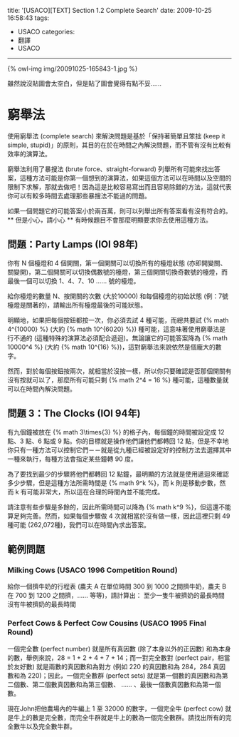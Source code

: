 title: '[USACO][TEXT] Section 1.2 Complete Search'
date: 2009-10-25 16:58:43
tags:
- USACO
categories:
- 翻譯
- USACO
---

{% owl-img img/20091025-165843-1.jpg %}

雖然說沒貼圖會太空白，但是貼了圖會覺得有點不妥......

<!-- more -->

# 窮舉法

使用窮舉法 (complete search) 來解決問題是基於「保持著簡單且笨拙 (keep it simple, stupid)」的原則，其目的在於在時間之內解決問題，而不管有沒有比較有效率的演算法。

窮舉法利用了暴搜法 (brute force、straight-forward) 列舉所有可能來找出答案，這種方法可能是你第一個想到的演算法，如果這個方法可以在時間以及空間的限制下求解，那就去做吧！因為這是比較容易寫出而且容易除錯的方法，這就代表你可以有較多時間去處理那些暴搜法不能過的問題。

如果一個問題它的可能答案小於兩百萬，則可以列舉出所有答案看有沒有符合的。
** 但是小心，請小心 **
有時候題目不會那麼明顯要求你去使用這種方法。

## 問題：Party Lamps (IOI 98年)

你有 N 個檯燈和 4 個開關，第一個開關可以切換所有的檯燈狀態 (亦即開變關、關變開)，第二個開關可以切換偶數號的檯燈，第三個開關切換奇數號的檯燈，而最後一個可以切換 1、4、7、10 …… 號的檯燈。

給你檯燈的數量 N、按開關的次數 (大於10000) 和每個檯燈的初始狀態 (例：7號檯燈是關著的)，請輸出所有檯燈最後的可能狀態。

明顯地，如果把每個按鈕都按一次，你必須去試 4 種可能，而總共要試 {% math 4^{10000} %} (大約 {% math 10^{6020} %}) 種可能，這意味著使用窮舉法是行不通的 (這種特殊的演算法必須配合遞迴)。無論讓它的可能答案降為 {% math 10000^4 %} (大約 {% math 10^{16} %})，這對窮舉法來說依然是個龐大的數字。

然而，對於每個按鈕按兩次，就相當於沒按一樣，所以你只要確認是否那個開關有沒有按就可以了，那麼所有可能只剩 {% math 2^4 = 16 %} 種可能，這種數量就可以在時間內解決問題。

## 問題 3：The Clocks (IOI 94年)

有九個鐘被放在 {% math 3\times{3} %} 的格子內，每個鐘的時間被設定成 12 點、3 點、6 點或 9 點。你的目標就是操作他們讓他們都轉回 12 點，但是不幸地你只有一種方法可以控制它們－－就是從九種已經被設定好的控制方法去選擇其中一種來執行，每種方法會指定某些鐘轉 90 度。

為了要找到最少的步驟將他們都轉回 12 點鐘，最明顯的方法就是使用遞迴來確認多少步驟，但是這種方法所需時間是 {% math 9^k %}，而 k 則是移動步數，然而 k 有可能非常大，所以這在合理的時間內並不能完成。

請注意有些步驟是多餘的，因此所需時間可以降為 {% math k^9 %}，但這還不能算足夠完善。然而，如果每個步驟做 4 次就相當於沒有做一樣，因此這裡只剩 49 種可能 (262,072種)，我們可以在時間內求出答案。

## 範例問題

### Milking Cows (USACO 1996 Competition Round)

給你一個擠牛奶的行程表 (農夫 A 在單位時間 300 到 1000 之間擠牛奶，農夫 B 在 700 到 1200 之間擠，…… 等等)，請計算出：
至少一隻牛被擠奶的最長時間
沒有牛被擠奶的最長時間

### Perfect Cows & Perfect Cow Cousins (USACO 1995 Final Round)

一個完全數 (perfect number) 就是所有真因數 (除了本身以外的正因數) 和為本身的數，舉例來說，28 = 1 + 2 + 4 + 7 + 14；而一對完全數對 (perfect pair，相當於友好數) 就是兩數的真因數和為對方 (例如 220 的真因數和為 284，284 真因數和為 220)；因此，一個完全數群 (perfect sets) 就是第一個數的真因數和為第二個數、第二個數真因數和為第三個數、 …… 、最後一個數真因數和為第一個數。

現在John把他農場內的牛編上 1 至 32000 的數字，一個完全牛 (perfect cow) 就是牛上的數是完全數，而完全牛群就是牛上的數為一個完全數群。請找出所有的完全數牛以及完全數牛群。